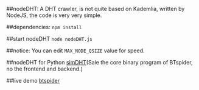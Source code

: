 ##nodeDHT:
A DHT crawler, is not quite based on Kademlia, written by NodeJS, the code is very very simple.

##dependencies:
`npm install`

##start nodeDHT
`node nodeDHT.js`

##notice:
You can edit `MAX_NODE_QSIZE` value for speed.

##nodeDHT for Python
[simDHT](https://github.com/laomayi/simDHT)(Sale the core binary program of BTspider, no the frontend and backend.)

##live demo
[btspider](http://demo.btspider.net)
